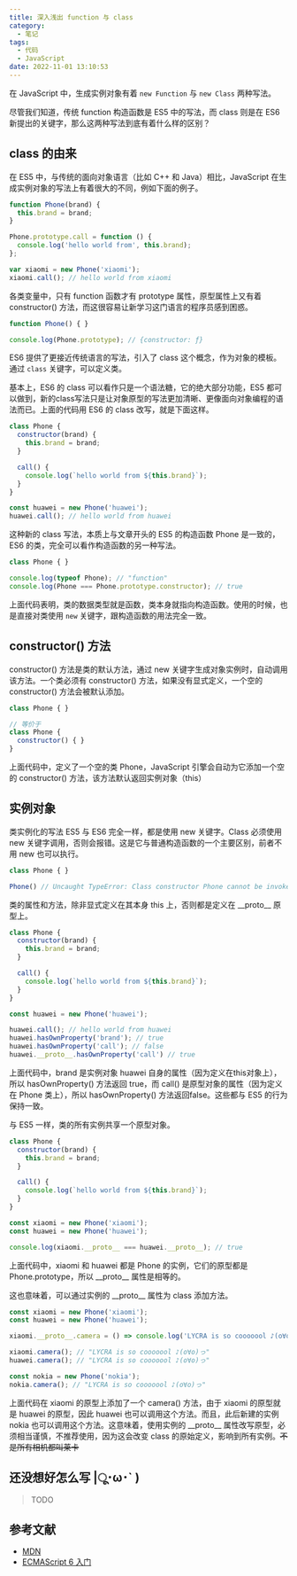 ```yaml
---
title: 深入浅出 function 与 class
category:
  - 笔记
tags:
  - 代码
  - JavaScript
date: 2022-11-01 13:10:53
---
```

在 JavaScript 中，生成实例对象有着 `new Function` 与 `new Class` 两种写法。

尽管我们知道，传统 function 构造函数是 ES5 中的写法，而 class 则是在 ES6 新提出的关键字，那么这两种写法到底有着什么样的区别？

<!-- more -->

## class 的由来

在 ES5 中，与传统的面向对象语言（比如 C++ 和 Java）相比，JavaScript 在生成实例对象的写法上有着很大的不同，例如下面的例子。

```javascript
function Phone(brand) {
  this.brand = brand;
}

Phone.prototype.call = function () {
  console.log('hello world from', this.brand);
};

var xiaomi = new Phone('xiaomi');
xiaomi.call(); // hello world from xiaomi
```

各类变量中，只有 function 函数才有 prototype 属性，原型属性上又有着 constructor() 方法，而这很容易让新学习这门语言的程序员感到困惑。

```javascript
function Phone() { }

console.log(Phone.prototype); // {constructor: ƒ}
```

ES6 提供了更接近传统语言的写法，引入了 class 这个概念，作为对象的模板。通过 `class` 关键字，可以定义类。

基本上，ES6 的 class 可以看作只是一个语法糖，它的绝大部分功能，ES5 都可以做到，新的class写法只是让对象原型的写法更加清晰、更像面向对象编程的语法而已。上面的代码用 ES6 的 class 改写，就是下面这样。

```javascript
class Phone {
  constructor(brand) {
    this.brand = brand;
  }

  call() {
    console.log(`hello world from ${this.brand}`);
  }
}

const huawei = new Phone('huawei');
huawei.call(); // hello world from huawei
```

这种新的 class 写法，本质上与文章开头的 ES5 的构造函数 Phone 是一致的，ES6 的类，完全可以看作构造函数的另一种写法。

```javascript
class Phone { }

console.log(typeof Phone); // "function"
console.log(Phone === Phone.prototype.constructor); // true
```

上面代码表明，类的数据类型就是函数，类本身就指向构造函数。使用的时候，也是直接对类使用 `new` 关键字，跟构造函数的用法完全一致。

## constructor() 方法

constructor() 方法是类的默认方法，通过 new 关键字生成对象实例时，自动调用该方法。一个类必须有 constructor() 方法，如果没有显式定义，一个空的 constructor() 方法会被默认添加。

```javascript
class Phone { }

// 等价于
class Phone {
  constructor() { }
}
```

上面代码中，定义了一个空的类 Phone，JavaScript 引擎会自动为它添加一个空的 constructor() 方法，该方法默认返回实例对象（this）

## 实例对象

类实例化的写法 ES5 与 ES6 完全一样，都是使用 new 关键字。Class 必须使用 new 关键字调用，否则会报错。这是它与普通构造函数的一个主要区别，前者不用 new 也可以执行。

```javascript
class Phone { }

Phone() // Uncaught TypeError: Class constructor Phone cannot be invoked without 'new'
```

类的属性和方法，除非显式定义在其本身 this 上，否则都是定义在 \_\_proto\_\_ 原型上。

```javascript
class Phone {
  constructor(brand) {
    this.brand = brand;
  }

  call() {
    console.log(`hello world from ${this.brand}`);
  }
}

const huawei = new Phone('huawei');

huawei.call(); // hello world from huawei
huawei.hasOwnProperty('brand'); // true
huawei.hasOwnProperty('call'); // false
huawei.__proto__.hasOwnProperty('call') // true
```

上面代码中，brand 是实例对象 huawei 自身的属性（因为定义在this对象上），所以 hasOwnProperty() 方法返回 true，而 call() 是原型对象的属性（因为定义在 Phone 类上），所以 hasOwnProperty() 方法返回false。这些都与 ES5 的行为保持一致。

与 ES5 一样，类的所有实例共享一个原型对象。

```javascript
class Phone {
  constructor(brand) {
    this.brand = brand;
  }

  call() {
    console.log(`hello world from ${this.brand}`);
  }
}

const xiaomi = new Phone('xiaomi');
const huawei = new Phone('huawei');

console.log(xiaomi.__proto__ === huawei.__proto__); // true
```

上面代码中，xiaomi 和 huawei 都是 Phone 的实例，它们的原型都是 Phone.prototype，所以 \_\_proto\_\_ 属性是相等的。

这也意味着，可以通过实例的 \_\_proto\_\_ 属性为 class 添加方法。

```javascript
const xiaomi = new Phone('xiaomi');
const huawei = new Phone('huawei');

xiaomi.__proto__.camera = () => console.log('LYCRA is so cooooool ♪(o∀o)っ');

xiaomi.camera(); // "LYCRA is so cooooool ♪(o∀o)っ"
huawei.camera(); // "LYCRA is so cooooool ♪(o∀o)っ"

const nokia = new Phone('nokia');
nokia.camera(); // "LYCRA is so cooooool ♪(o∀o)っ"
```

上面代码在 xiaomi 的原型上添加了一个 camera() 方法，由于 xiaomi 的原型就是 huawei 的原型，因此 huawei 也可以调用这个方法。而且，此后新建的实例 nokia 也可以调用这个方法。这意味着，使用实例的 \_\_proto\_\_ 属性改写原型，必须相当谨慎，不推荐使用，因为这会改变 class 的原始定义，影响到所有实例。~~不是所有相机都叫莱卡~~

## 还没想好怎么写 |ू･ω･` )

> TODO

## 参考文献

- [MDN](https://developer.mozilla.org/en-US/docs/Web/JavaScript/Reference/Global_Objects/Function/prototype)
- [ECMAScript 6 入门](https://es6.ruanyifeng.com/#docs/class)
